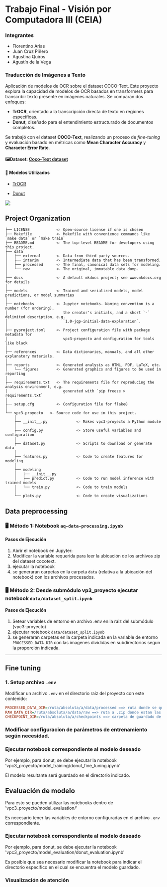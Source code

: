 #  Trabajo Final - Visión por Computadora III (CEIA)

###  Integrantes

- Florentino Arias  
- Juan Cruz Piñero  
- Agustina Quiros  
- Agustín de la Vega  

### Traducción de Imágenes a Texto 
Aplicación de modelos de OCR sobre el dataset COCO-Text.
Este proyecto explora la capacidad de modelos de OCR basados en transformers para transcribir texto presente en imágenes naturales. Se comparan dos enfoques:  
- **TrOCR**, orientado a la transcripción directa de texto en regiones específicas.  
- **Donut**, diseñado para el entendimiento estructurado de documentos completos.

Se trabajó con el dataset **COCO-Text**, realizando un proceso de *fine-tuning* y evaluación basado en métricas como **Mean Character Accuracy** y **Character Error Rate**.

#### 🖼️Dataset: [Coco-Text dataset](https://bgshih.github.io/cocotext/)

#### 🤗 Modelos Utilizados

- [TrOCR](https://huggingface.co/microsoft/trocr-base-handwritten)

- [Donut](https://huggingface.co/naver-clova-ix/donut-base)



<a target="_blank" href="https://cookiecutter-data-science.drivendata.org/">
    <img src="https://img.shields.io/badge/CCDS-Project%20template-328F97?logo=cookiecutter" />
</a>




## Project Organization

```
├── LICENSE            <- Open-source license if one is chosen
├── Makefile           <- Makefile with convenience commands like `make data` or `make train`
├── README.md          <- The top-level README for developers using this project.
├── data
│   ├── external       <- Data from third party sources.
│   ├── interim        <- Intermediate data that has been transformed.
│   ├── processed      <- The final, canonical data sets for modeling.
│   └── raw            <- The original, immutable data dump.
│
├── docs               <- A default mkdocs project; see www.mkdocs.org for details
│
├── models             <- Trained and serialized models, model predictions, or model summaries
│
├── notebooks          <- Jupyter notebooks. Naming convention is a number (for ordering),
│                         the creator's initials, and a short `-` delimited description, e.g.
│                         `1.0-jqp-initial-data-exploration`.
│
├── pyproject.toml     <- Project configuration file with package metadata for 
│                         vpc3-proyecto and configuration for tools like black
│
├── references         <- Data dictionaries, manuals, and all other explanatory materials.
│
├── reports            <- Generated analysis as HTML, PDF, LaTeX, etc.
│   └── figures        <- Generated graphics and figures to be used in reporting
│
├── requirements.txt   <- The requirements file for reproducing the analysis environment, e.g.
│                         generated with `pip freeze > requirements.txt`
│
├── setup.cfg          <- Configuration file for flake8
│
└── vpc3-proyecto   <- Source code for use in this project.
    │
    ├── __init__.py             <- Makes vpc3-proyecto a Python module
    │
    ├── config.py               <- Store useful variables and configuration
    │
    ├── dataset.py              <- Scripts to download or generate data
    │
    ├── features.py             <- Code to create features for modeling
    │
    ├── modeling                
    │   ├── __init__.py 
    │   ├── predict.py          <- Code to run model inference with trained models          
    │   └── train.py            <- Code to train models
    │
    └── plots.py                <- Code to create visualizations
```

## Data preprocessing

### 🖥️ Método 1: Notebook `aq-data-processing.ipynb`

#### Pasos de Ejecución
1. Abrir el notebook en Jupyter:
2. Modificar la variable requerida para leer la ubicación de los archivos zip del dataset cocotext.
3. ejecutar la notebook
4. se generaran carpetas en la carpeta `data` (relativa a la ubicación del notebook) con los archivos procesados.

### 🖥️ Método 2: Desde submódulo vp3_proyecto ejecutar notebook `data/dataset_split.ipynb`

#### Pasos de Ejecución
1. Setear variables de entorno en archivo .env en la raiz del submódulo (vpc3-proyecto)
2. ejecutar notebook `data/dataset_split.ipynb`
3. se generaran carpetas en la carpeta indicada en la variable de entorno `PROCESSED_DATA_DIR` con las imagenes divididas en subdirectorios segun la proporción indicada.
--------

## Fine tuning

### 1. Setup archivo `.env`
Modificar un archivo `.env` en el directorio raíz del proyecto con este contenido:

```ini
PROCESSED_DATA_DIR=/ruta/absoluta/a/data/processed ==> ruta donde se quiere generar el split del dataset
RAW_DATA_DIR=/ruta/absoluta/a/data/raw ==> ruta a .zip donde estan las imagenes y las anottations
CHECKPOINT_DIR=/ruta/absoluta/a/checkpoints ==> carpeta de guardado de modelos (ej: /home/juan/CEIA/vpc3_proyecto/models)
```
### Modificar configuracion de parámetros de entrenamiento según necesidad.

### Ejecutar notebook correspondiente al modelo deseado

Por ejemplo, para donut, se debe ejecutar la notebook 'vpc3_proyecto/model_training/donut_fine_tuning.ipynb'

El modelo resultante será guardado en el directorio indicado.

## Evaluación de modelo

Para esto se pueden utilizar las notebooks dentro de 'vpc3_proyecto/model_evaluation/'

Es necesario tener las variables de entorno configuradas en el archivo `.env` correspondiente.

### Ejecutar notebook correspondiente al modelo deseado

Por ejemplo, para donut, se debe ejecutar la notebook 'vpc3_proyecto/model_evaluation/donut_evaluation.ipynb'

Es posible que sea necesario modificar la notebook para indicar el directorio especifico en el cual se encuentra el modelo guardado.

### Visualización de atención

